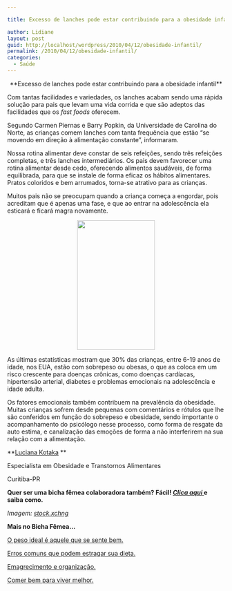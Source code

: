```yaml
---

title: Excesso de lanches pode estar contribuindo para a obesidade infantil

author: Lidiane
layout: post
guid: http://localhost/wordpress/2010/04/12/obesidade-infantil/
permalink: /2010/04/12/obesidade-infantil/
categories:
  - Saúde
---
```

<p style="text-align: center;">
  **Excesso de lanches pode estar contribuindo para a obesidade infantil**
</p>

Com tantas facilidades e variedades, os lanches acabam sendo uma rápida solução para pais que levam uma vida corrida e que são adeptos das facilidades que os _fast foods_ oferecem.

Segundo Carmen Piernas e Barry Popkin, da Universidade de Carolina do Norte, as crianças comem lanches com tanta frequência que estão “se movendo em direção à alimentação constante”, informaram.<!--more-->

Nossa rotina alimentar deve constar de seis refeições, sendo três refeições completas, e três lanches intermediários. Os pais devem favorecer uma rotina alimentar desde cedo, oferecendo alimentos saudáveis, de forma equilibrada, para que se instale de forma eficaz os hábitos alimentares. Pratos coloridos e bem arrumados, torna-se atrativo para as crianças.

Muitos pais não se preocupam quando a criança começa a engordar, pois acreditam que é apenas uma fase, e que ao entrar na adolescência ela esticará e ficará magra novamente.

<p style="text-align: center;">
  <a href="http://www.trololodemulher.com.br/blog/wp-content/uploads/2010/07/crianca.jpg"><img class="size-medium wp-image-4936 aligncenter" title="criança" src="http://www.trololodemulher.com.br/blog/wp-content/uploads/2010/07/crianca-180x300.jpg" alt="" width="180" height="300" /></a>
</p>

As últimas estatísticas mostram que 30% das crianças, entre 6-19 anos de idade, nos EUA, estão com sobrepeso ou obesas, o que as coloca em um risco crescente para doenças crônicas, como doenças cardíacas, hipertensão arterial, diabetes e problemas emocionais na adolescência e idade adulta.

Os fatores emocionais também contribuem na prevalência da obesidade. Muitas crianças sofrem desde pequenas com comentários e rótulos que lhe são conferidos em função do sobrepeso e obesidade, sendo importante o acompanhamento do psicólogo nesse processo, como forma de resgate da auto estima, e canalização das emoções de forma a não interferirem na sua relação com a alimentação.

**[Luciana Kotaka](http://blog.comportamentomagro.com.br/) **
  
Especialista em Obesidade e Transtornos Alimentares
  
Curitiba-PR

**Quer ser uma bicha fêmea colaboradora também? Fácil! <a href="http://www.trololodemulher.com.br/colabore/" target="_self">_Clica aqui_ </a>e saiba como.**

_Imagem:_ [_stock.xchng_](http://www.sxc.hu/) 

**Mais no Bicha Fêmea&#8230;**

<a href="http://www.trololodemulher.com.br/2010/03/01/bicha-femea-colaboradora-%e2%80%93-luciana-kotaka-2/" target="_self">O peso ideal é aquele que se sente bem.</a>

<a href="http://www.trololodemulher.com.br/2010/02/02/bicha-femea-colaboradora-%e2%80%93-kilza-miranda/" target="_self">Erros comuns que podem estragar sua dieta.</a>

<a href="http://www.trololodemulher.com.br/2010/01/26/bicha-femea-colaboradora-%e2%80%93-luciana-kotaka/" target="_self">Emagrecimento e organização.</a>

<a href="http://www.trololodemulher.com.br/2010/01/13/bicha-fmea-colaboradora-luciana-kotaka/" target="_self">Comer bem para viver melhor.</a>
